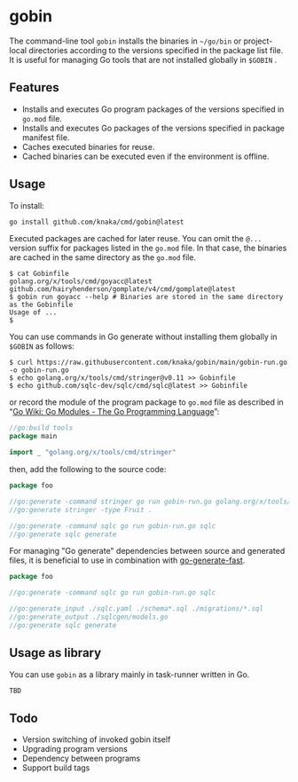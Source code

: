 # gobin

The command-line tool `gobin` installs the binaries in `~/go/bin` or project-local directories according to the versions specified in the package list file. It is useful for managing Go tools that are not installed globally in `$GOBIN` .

## Features

- Installs and executes Go program packages of the versions specified in `go.mod` file.
- Installs and executes Go packages of the versions specified in package manifest file.
- Caches executed binaries for reuse.
- Cached binaries can be executed even if the environment is offline.

## Usage

To install:

```bash
go install github.com/knaka/cmd/gobin@latest
```

Executed packages are cached for later reuse. You can omit the `@...` version suffix for packages listed in the `go.mod` file. In that case, the binaries are cached in the same directory as the `go.mod` file.

```console
$ cat Gobinfile
golang.org/x/tools/cmd/goyacc@latest
github.com/hairyhenderson/gomplate/v4/cmd/gomplate@latest
$ gobin run goyacc --help # Binaries are stored in the same directory as the Gobinfile 
Usage of ...
$
```

You can use commands in Go generate without installing them globally in `$GOBIN` as follows:

```console
$ curl https://raw.githubusercontent.com/knaka/gobin/main/gobin-run.go -o gobin-run.go
$ echo golang.org/x/tools/cmd/stringer@v0.11 >> Gobinfile
$ echo github.com/sqlc-dev/sqlc/cmd/sqlc@latest >> Gobinfile
```

or record the module of the program package to `go.mod` file as described in “[Go Wiki: Go Modules - The Go Programming Language](https://go.dev/wiki/Modules#how-can-i-track-tool-dependencies-for-a-module)”:

```go
//go:build tools
package main

import _ "golang.org/x/tools/cmd/stringer"
```

then, add the following to the source code:

```go
package foo

//go:generate -command stringer go run gobin-run.go golang.org/x/tools/cmd/stringer
//go:generate stringer -type Fruit .

//go:generate -command sqlc go run gobin-run.go sqlc
//go:generate sqlc generate
```

For managing "Go generate" dependencies between source and generated files, it is beneficial to use in combination with [go-generate-fast](https://github.com/oNaiPs/go-generate-fast).

```go
package foo

//go:generate -command sqlc go run gobin-run.go sqlc

//go:generate_input ./sqlc.yaml ./schema*.sql ./migrations/*.sql
//go:generate_output ./sqlcgen/models.go
//go:generate sqlc generate
```

## Usage as library

You can use `gobin` as a library mainly in task-runner written in Go.

```go
TBD
```

## Todo

* Version switching of invoked gobin itself
* Upgrading program versions
* Dependency between programs
* Support build tags
